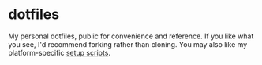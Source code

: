 dotfiles
========

My personal dotfiles, public for convenience and reference. If you like what you see, I'd
recommend forking rather than cloning. You may also like my platform-specific
[setup scripts](https://github.com/shannonmoeller/setup).
